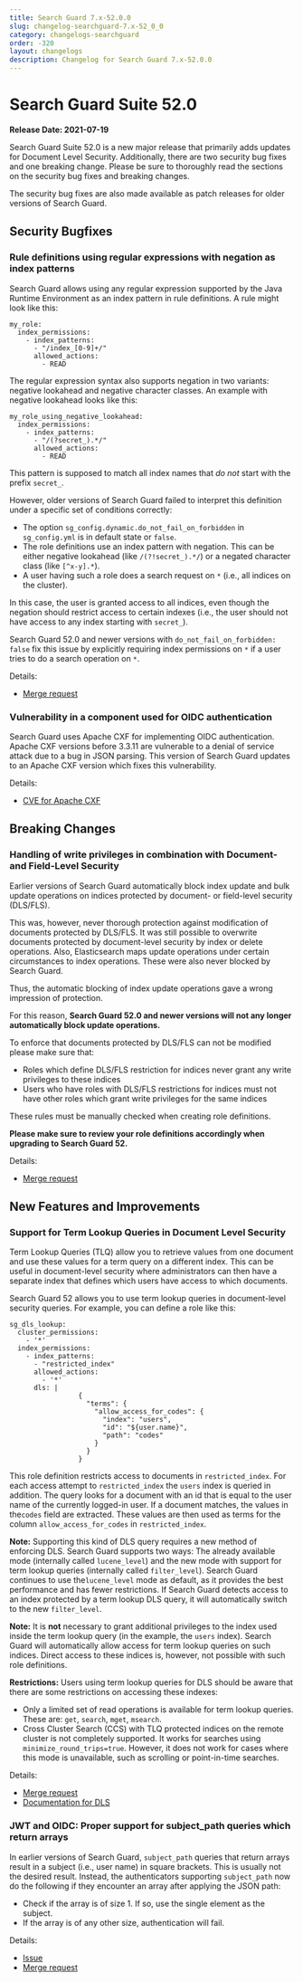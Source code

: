 ```yaml
---
title: Search Guard 7.x-52.0.0
slug: changelog-searchguard-7.x-52_0_0
category: changelogs-searchguard
order: -320
layout: changelogs
description: Changelog for Search Guard 7.x-52.0.0
---
```


<!--- Copyright 2021 floragunn GmbH -->

# Search Guard Suite 52.0

**Release Date: 2021-07-19**

Search Guard Suite 52.0 is a new major release that primarily adds updates for Document Level Security. Additionally, there are two security bug fixes and one breaking change. Please be sure to thoroughly read the sections on the security bug fixes and breaking changes.

The security bug fixes are also made available as patch releases for older versions of Search Guard.

## Security Bugfixes

### Rule definitions using regular expressions with negation as index patterns

Search Guard allows using any regular expression supported by the Java Runtime Environment as an index pattern in rule definitions. A rule might look like this:

```
my_role:
  index_permissions:
    - index_patterns:
      - "/index_[0-9]+/"
      allowed_actions:
        - READ
```

The regular expression syntax also supports negation in two variants: negative lookahead and negative character classes. An example with negative lookahead looks like this:

```
my_role_using_negative_lookahead:
  index_permissions:
    - index_patterns:
      - "/(?secret_).*/"
      allowed_actions:
        - READ
```

This pattern is supposed to match all index names that *do not* start with the prefix `secret_`.

However, older versions of Search Guard failed to interpret this definition under a specific set of conditions correctly:

- The option `sg_config.dynamic.do_not_fail_on_forbidden` in `sg_config.yml` is in default state or `false`.
- The role definitions use an index pattern with negation. This can be either negative lookahead (like `/(?!secret_).*/`) or a negated character class (like `[^x-y].*`).
- A user having such a role does a search request on `*` (i.e., all indices on the cluster).

In this case, the user is granted access to all indices, even though the negation should restrict access to certain indexes (i.e., the user should not have access to any index starting with `secret_`).

Search Guard 52.0 and newer versions with `do_not_fail_on_forbidden: false` fix this issue by explicitly requiring index permissions on `*` if a user tries to do a search operation on `*`.

Details:

* [Merge request](https://git.floragunn.com/search-guard/search-guard-suite-enterprise/-/merge_requests/80)


### Vulnerability in a component used for OIDC authentication

Search Guard uses Apache CXF for implementing OIDC authentication. Apache CXF versions before 3.3.11 are vulnerable to a denial of service attack due to a bug in JSON parsing. This version of Search Guard updates to an Apache CXF version which fixes this vulnerability.

Details:

* [CVE for Apache CXF](https://nvd.nist.gov/vuln/detail/CVE-2021-30468)

## Breaking Changes

### Handling of write privileges in combination with Document- and Field-Level Security

Earlier versions of Search Guard automatically block index update and bulk update operations on indices protected by document- or field-level security (DLS/FLS).

This was, however, never thorough protection against modification of documents protected by DLS/FLS. It was still possible to overwrite documents protected by document-level security by index or delete operations. Also, Elasticsearch maps update operations under certain circumstances to index operations. These were also never blocked by Search Guard.

Thus, the automatic blocking of index update operations gave a wrong impression of protection.

For this reason, **Search Guard 52.0 and newer versions will not any longer automatically block update operations.**

To enforce that documents protected by DLS/FLS can not be modified please make sure that:

- Roles which define DLS/FLS restriction for indices never grant any write privileges to these indices
- Users who have roles with DLS/FLS restrictions for indices must not have other roles which grant write privileges for the same indices

These rules must be manually checked when creating role definitions.

**Please make sure to review your role definitions accordingly when upgrading to Search Guard 52.**

Details:

* [Merge request](https://git.floragunn.com/search-guard/search-guard-suite-enterprise/-/merge_requests/84)

## New Features and Improvements

### Support for Term Lookup Queries in Document Level Security

Term Lookup Queries (TLQ) allow you to retrieve values from one document and use these values for a term query on a different index. This can be useful in document-level security where administrators can then have a separate index that defines which users have access to which documents.

Search Guard 52 allows you to use term lookup queries in document-level security queries. For example, you can define a role like this:

```
sg_dls_lookup:
  cluster_permissions:
    - '*'
  index_permissions:
    - index_patterns:
      - "restricted_index"
      allowed_actions:
        - '*'
      dls: |
                 {
                   "terms": {
                     "allow_access_for_codes": {
                       "index": "users",
                       "id": "${user.name}",
                       "path": "codes"
                     }
                   }
                 }
```

This role definition restricts access to documents in `restricted_index`. For each access attempt to `restricted_index` the `users` index is queried in addition. The query looks for a document with an id that is equal to the user name of the currently logged-in user. If a document matches, the values in the`codes` field are extracted. These values are then used as terms for the column `allow_access_for_codes` in `restricted_index`.

**Note:** Supporting this kind of DLS query requires a new method of enforcing DLS. Search Guard supports two ways: The already available mode (internally called `lucene_level`) and the new mode with support for term lookup queries (internally called `filter_level`). Search Guard continues to use the`lucene_level` mode as default, as it provides the best performance and has fewer restrictions. If Search Guard detects access to an index protected by a term lookup DLS query, it will automatically switch to the new `filter_level`.

**Note:** It is **not** necessary to grant additional privileges to the index used inside the term lookup query (in the example, the `users` index). Search Guard will automatically allow access for term lookup queries on such indices. Direct access to these indices is, however, not possible with such role definitions.

**Restrictions:** Users using term lookup queries for DLS should be aware that there are some restrictions on accessing these indexes:

- Only a limited set of read operations is available for term lookup queries. These are: `get`, `search`, `mget`, `msearch`.
- Cross Cluster Search (CCS) with TLQ protected indices on the remote cluster is not completely supported. It works for searches using `minimize_round_trips=true`. However, it does not work for cases where this mode is unavailable, such as scrolling or point-in-time searches.

Details:

* [Merge request](https://git.floragunn.com/search-guard/search-guard-suite-enterprise/-/merge_requests/75)
* [Documentation for DLS](https://docs.search-guard.com/latest/document-level-security)

### JWT and OIDC: Proper support for subject_path queries which return arrays

In earlier versions of Search Guard, `subject_path` queries that return arrays result in a subject (i.e., user name) in square brackets.
This is usually not the desired result. Instead, the authenticators supporting `subject_path` now do the following if they encounter an array after applying the JSON path:

- Check if the array is of size 1. If so, use the single element as the subject.
- If the array is of any other size, authentication will fail.

Details:

* [Issue](https://git.floragunn.com/search-guard/search-guard-suite-enterprise/-/issues/22)
* [Merge request](https://git.floragunn.com/search-guard/search-guard-suite-enterprise/-/merge_requests/83)
